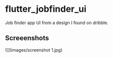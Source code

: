 # flutter_jobfinder_ui

Job finder app UI from a design I found on dribble.
## Screeenshots

![](images/screenshot 1.jpg)
